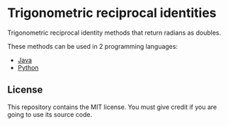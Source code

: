 # Trigonometric reciprocal identities

Trigonometric reciprocal identity methods that return radians as doubles.

These methods can be used in 2 programming languages:

- [Java](java)
- [Python](python)

## License

This repository contains the MIT license. You must give credit if you are going to use its source code.
